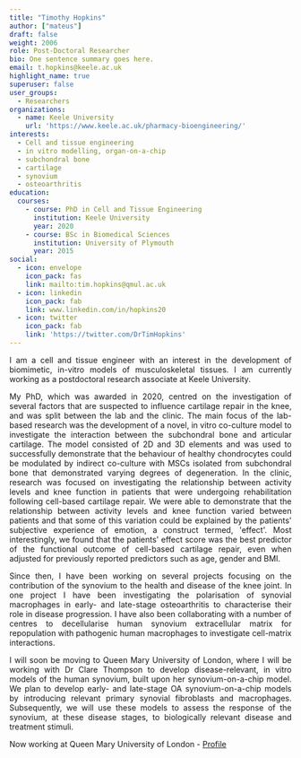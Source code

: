 ```yaml
---
title: "Timothy Hopkins"
author: ["mateus"]
draft: false
weight: 2006
role: Post-Doctoral Researcher
bio: One sentence summary goes here.
email: t.hopkins@keele.ac.uk
highlight_name: true
superuser: false
user_groups:
  - Researchers
organizations:
  - name: Keele University
    url: 'https://www.keele.ac.uk/pharmacy-bioengineering/'
interests:
  - Cell and tissue engineering
  - in vitro modelling, organ-on-a-chip
  - subchondral bone
  - cartilage
  - synovium
  - osteoarthritis
education:
  courses:
    - course: PhD in Cell and Tissue Engineering
      institution: Keele University
      year: 2020
    - course: BSc in Biomedical Sciences
      institution: University of Plymouth
      year: 2015
social:
  - icon: envelope
    icon_pack: fas
    link: mailto:tim.hopkins@qmul.ac.uk
  - icon: linkedin
    icon_pack: fab
    link: www.linkedin.com/in/hopkins20
  - icon: twitter
    icon_pack: fab
    link: 'https://twitter.com/DrTimHopkins'
---
```

<style>
body {
text-align: justify}
</style>

I am a cell and tissue engineer with an interest in the development of biomimetic, in-vitro models of musculoskeletal tissues.
I am currently working as a postdoctoral research associate at Keele University.

My PhD, which was awarded in 2020, centred on the investigation of several factors that are suspected to influence cartilage repair in the knee, and was split between the lab and the clinic.
The main focus of the lab-based research was the development of a novel, in vitro co-culture model to investigate the interaction between the subchondral bone and articular cartilage.
The model consisted of 2D and 3D elements and was used to successfully demonstrate that the behaviour of healthy chondrocytes could be modulated by indirect co-culture with MSCs isolated from subchondral bone that demonstrated varying degrees of degeneration.
In the clinic, research was focused on investigating the relationship between activity levels and knee function in patients that were undergoing rehabilitation following cell-based cartilage repair.
We were able to demonstrate that the relationship between activity levels and knee function varied between patients and that some of this variation could be explained by the patients' subjective experience of emotion, a construct termed, 'effect'.
Most interestingly, we found that the patients' effect score was the best predictor of the functional outcome of cell-based cartilage repair, even when adjusted for previously reported predictors such as age, gender and BMI.

Since then, I have been working on several projects focusing on the contribution of the synovium to the health and disease of the knee joint.
In one project I have been investigating the polarisation of synovial macrophages in early- and late-stage osteoarthritis to characterise their role in disease progression.
I have also been collaborating with a number of centres to decellularise human synovium extracellular matrix for repopulation with pathogenic human macrophages to investigate cell-matrix interactions.

I will soon be moving to Queen Mary University of London, where I will be working with Dr Clare Thompson to develop disease-relevant, in vitro models of the human synovium, built upon her synovium-on-a-chip model.
We plan to develop early- and late-stage OA synovium-on-a-chip models by introducing relevant primary synovial fibroblasts and macrophages.
Subsequently, we will use these models to assess the response of the synovium, at these disease stages, to biologically relevant disease and treatment stimuli.

Now working at Queen Mary University of London - [Profile](https://www.sems.qmul.ac.uk/staff/tim.hopkins)
